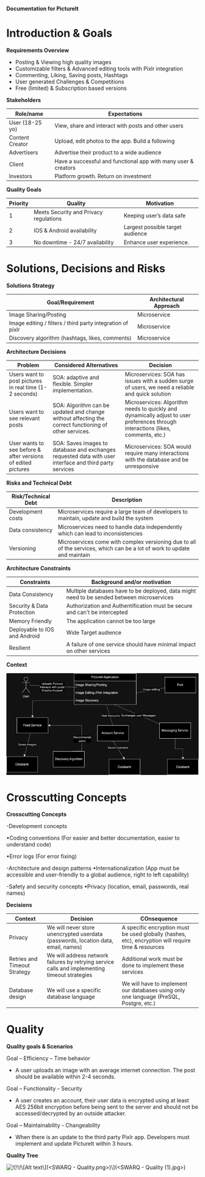 # 
**Documentation for PictureIt**


# Introduction & Goals

<div  class="formalpara-title">

**Requirements Overview**

</div>

- Posting & Viewing high quality images
- Customizable filters & Advanced editing tools with Pixlr integration 
- Commenting, Liking, Saving posts, Hashtags 
- User generated Challenges & Competitions 
- Free (limited) & Subscription based versions



<div  class="formalpara-title">

**Stakeholders**

</div>

| Role/name    | Expectations |
| -------- | ------- |
| User (18-25 yo)  | View, share and interact with posts and other users   |
|Content Creator|Upload, edit photos to the app. Build a following|
|Advertisers|Advertise their product to a wide audience|
|Client|Have a successful and functional app with many user & creators|
|Investors|Platform growth. Return on investment|



<div  class="formalpara-title">

**Quality Goals**

</div>

| Priority | Quality| Motivation | 
| -------- | ------- |-------|
|1|Meets Security and Privacy regulations|Keeping user’s data safe|
|2|IOS & Android availability|Largest possible target audience|
|3|No downtime - 24/7 availability|Enhance user experience.|




# Solutions, Decisions and Risks

<div  class="formalpara-title">

**Solutions Strategy**

</div>

|Goal/Requirement|Architectural Approach|
|----------------|----------------------|
|Image Sharing/Posting|Microservice|
|Image editing / filters / third party integration of pixlr|Microservice|
|Discovery algorithm (hashtags, likes, comments)|Microservice|




<div  class="formalpara-title">

**Architecture Decisions**

</div>

|Problem|Considered Alternatives|Decision|
|---|---|---|
|Users want to post pictures in real time (1-2 seconds)|SOA: adaptive and flexible. Simpler implementation.|Microservices: SOA has issues with a sudden surge of users, we need a reliable and quick solution|
|Users want to see relevant posts|SOA: Algorithm can be updated and change without affecting the correct functioning of other services.|Microservices: Algorithm needs to quickly and dynamically adjust to user preferences through interactions (likes, comments, etc.)|
|User wants to see before & after versions of edited pictures|SOA: Saves images to database and exchanges requested data with user interface and third party services|Microservices: SOA would require many interactions with the database and be unresponsive|



<div class="formalpara-title">

**Risks and Technical Debt**

</div>

|Risk/Technical Debt|Description|
|---|---|
|Development costs|Microservices require a large team of developers to maintain, update and build the system|
|Data consistency|Microservices need to handle data independently which can lead to inconsistencies|
|Versioning|Microservices come with complex versioning due to all of the services, which can be a lot of work to update and maintain|

<div class="formalpara-title">

**Architecture Constraints**

</div>

|Constraints|Background and/or motivation|
|---|---|
|Data Consistency|Multiple databases have to be deployed, data might need to be sended between microservices|
|Security & Data Protection|Authorization and Authentification must be secure and can't be intercepted|
|Memory Friendly|The application cannot be too large|
|Deployable to IOS and Android|Wide Target audience|
|Resilient|A failure of one service should have minimal impact on other services|

**Context**


![Alt text](PictureIt.drawio.png)

# Crosscutting Concepts

**Crosscutting Concepts**

-Development concepts

•Coding conventions (For easier and better documentation, easier to understand code)

•Error logs (For error fixing)

-Architecture and design patterns
•Internationalization (App must be accessible and user-friendly to a global audience, right to left capability)

-Safety and security concepts
•Privacy (location, email, passwords, real names)


**Decisions**

|Context|Decision|COnsequence|
|---|---|---|
|Privacy|We will never store unencrypted userdata (passwords, location data, email, names)|A specific encryption must be used globally (hashes, etc), encryption will require time & resources|
|Retries and Timeout Strategy|We will address network failures by retrying service calls and implementing timeout strategies|Additional work must be done to implement these services|
|Database design|We will use a specific database language|We will have to implement our databases using only one language (PreSQL, Postgre, etc.)|


# Quality

**Quality goals & Scenarios**

Goal – Efficiency – Time behavior 
- A user uploads an image with an average internet connection. The post should be available within 2-4 seconds. 

Goal – Functionality - Security 
- A user creates an account, their user data is encrypted using at least AES 256bit encryption before being sent to the server and should not be accessed/decrypted by an outside attacker. 

Goal – Maintainability - Changeability 
- When there is an update to the third party Pixlr app. Developers must implement and update PictureIt within 3 hours.


**Quality Tree**

![!\[!\\[!\\\[Alt text\\\](<SWARQ - Quality.png>)\\](<SWARQ - Quality.jpg>)\](<SWARQ - Quality (1).jpg>)](<SWARQ - Quality (3).jpg>)
